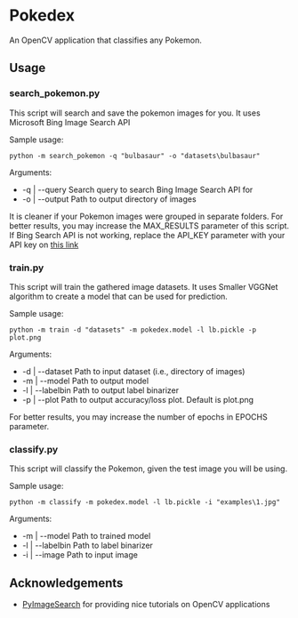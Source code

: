 # Pokedex

An OpenCV application that classifies any Pokemon.


## Usage

### search_pokemon.py
This script will search and save the pokemon images for you. It uses Microsoft Bing Image Search API

Sample usage:
```
python -m search_pokemon -q "bulbasaur" -o "datasets\bulbasaur"
```

Arguments:
* -q | --query		Search query to search Bing Image Search API for
* -o | --output		Path to output directory of images

It is cleaner if your Pokemon images were grouped in separate folders.
For better results, you may increase the MAX_RESULTS parameter of this script.
If Bing Search API is not working, replace the API_KEY parameter with your API key on [this link](https://azure.microsoft.com/en-us/try/cognitive-services/?api=bing-image-search-api)


### train.py
This script will train the gathered image datasets. It uses Smaller VGGNet algorithm to create a model that can be used for prediction.

Sample usage:
```
python -m train -d "datasets" -m pokedex.model -l lb.pickle -p plot.png
```

Arguments:
* -d | --dataset	Path to input dataset (i.e., directory of images)
* -m | --model		Path to output model
* -l | --labelbin	Path to output label binarizer
* -p | --plot		Path to output accuracy/loss plot. Default is plot.png

For better results, you may increase the number of epochs in EPOCHS parameter.


### classify.py
This script will classify the Pokemon, given the test image you will be using.

Sample usage:
```
python -m classify -m pokedex.model -l lb.pickle -i "examples\1.jpg"
```

Arguments:
* -m | --model		Path to trained model
* -l | --labelbin	Path to label binarizer
* -i | --image		Path to input image


## Acknowledgements
* [PyImageSearch](https://www.pyimagesearch.com) for providing nice tutorials on OpenCV applications